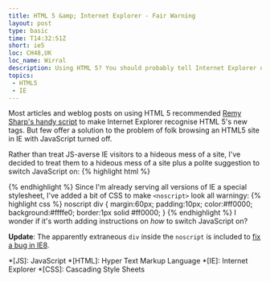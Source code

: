 ```yaml
---
title: HTML 5 &amp; Internet Explorer - Fair Warning
layout: post
type: basic
time: T14:32:51Z
short: ie5
loc: CH48,UK
loc_name: Wirral
description: Using HTML 5? You should probably tell Internet Explorer users why your site looks rubbish if they have JavaScript turned off.
topics:
 - HTML5
 - IE
---
```

Most articles and weblog posts on using HTML 5 recommended [Remy Sharp's handy script](http://remysharp.com/2009/01/07/html5-enabling-script/) to make Internet Explorer recognise HTML 5's new tags. But few offer a solution to the problem of folk browsing an HTML5 site in IE with JavaScript turned off.

Rather than treat JS-averse IE visitors to a hideous mess of a site, I've decided to treat them to a hideous mess of a site plus a polite suggestion to switch JavaScript on:
{% highlight html %}
<!--[if IE]>
<noscript>
<div>
<p>Are you using Internet Explorer with JavaScript turned off?</p>
<p>This site probably looks a bit of a mess.</p>
<p>If you can, turn JavaScript on, and reload the page - that
should fix the problem.</p>
<p>If you can't do that, my apologies. For fun,
I made the site using new code that Explorer doesn't
understand just yet.</p>
<p>Comments? Complaints? Email me at j@ck.mottr.am</p>
</div>
</noscript>
<![endif]-->
{% endhighlight %}
Since I'm already serving all versions of IE a special stylesheet, I've added a bit of CSS to make `<noscript>` look all warningy:
{% highlight css %}
noscript div {
	margin:60px;
	padding:10px;
	color:#ff0000;
	background:#ffffe0;
	border:1px solid #ff0000;
}
{% endhighlight %}
I wonder if it's worth adding instructions on _how_ to switch JavaScript on?

**Update**: The apparently extraneous `div` inside the `noscript` is included to [fix a bug in IE8](/2009/11/30/ie8-noscript-bug-fix/).

*[JS]: JavaScript
*[HTML]: Hyper Text Markup Language
*[IE]: Internet Explorer
*[CSS]: Cascading Style Sheets